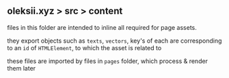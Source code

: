 ## oleksii.xyz > src > **content**

files in this folder are intended to inline all required for page assets.

they export objects such as `texts`, `vectors`, key's of each are corresponding to an `id` of `HTMLElement`, to which the asset is related to

these files are imported by files in `pages` folder, which process & render them later
